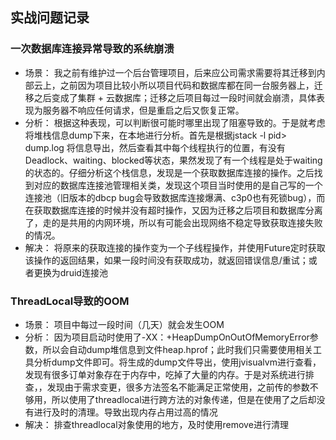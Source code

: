 ## 实战问题记录

### 一次数据库连接异常导致的系统崩溃

- 场景： 我之前有维护过一个后台管理项目，后来应公司需求需要将其迁移到内部云上，之前因为项目比较小所以项目代码和数据库都在同一台服务器上，迁移之后变成了集群 + 云数据库；迁移之后项目每过一段时间就会崩溃，具体表现为服务器不响应任何请求，但是重启之后又恢复正常。
- 分析： 根据这种表现，可以判断很可能时哪里出现了阻塞导致的。于是就考虑将堆栈信息dump下来，在本地进行分析。首先是根据jstack -l pid> dump.log 将信息导出，然后查看其中每个线程执行的位置，有没有Deadlock、waiting、blocked等状态，果然发现了有一个线程是处于waiting的状态的。仔细分析这个栈信息，发现是一个获取数据库连接的操作。之后找到对应的数据库连接池管理相关类，发现这个项目当时使用的是自己写的一个连接池（旧版本的dbcp bug会导致数据库连接爆满、c3p0也有死锁bug），而在获取数据库连接的时候并没有超时操作，又因为迁移之后项目和数据库分离了，走的是共用的内网环境，所以有可能会出现网络不稳定导致获取连接失败的情况。
- 解决： 将原来的获取连接的操作变为一个子线程操作，并使用Future定时获取该操作的返回结果，如果一段时间没有获取成功，就返回错误信息/重试；或者更换为druid连接池

### ThreadLocal导致的OOM

- 场景： 项目中每过一段时间（几天）就会发生OOM
- 分析： 因为项目启动时使用了-XX：+HeapDumpOnOutOfMemoryError参数，所以会自动dump堆信息到文件heap.hprof；此时我们只需要使用相关工具分析dump文件即可。将生成的dump文件导出，使用jvisualvm进行查看，发现有很多订单对象存在于内存中，吃掉了大量的内存。于是对系统进行排查，，发现由于需求变更，很多方法签名不能满足正常使用，之前传的参数不够用，所以使用了threadlocal进行跨方法的对象传递，但是在使用了之后却没有进行及时的清理。导致出现内存占用过高的情况
- 解决： 排查threadlocal对象使用的地方，及时使用remove进行清理